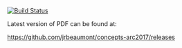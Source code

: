 [![Build Status](https://travis-ci.org/jrbeaumont/concepts-arc2017.svg?branch=master)](https://travis-ci.org/jrbeaumont/concepts-arc2017)

Latest version of PDF can be found at:

https://github.com/jrbeaumont/concepts-arc2017/releases
